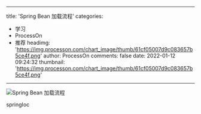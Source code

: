 
---
title: 'Spring Bean 加载流程'
categories: 
 - 学习
 - ProcessOn
 - 推荐
headimg: 'https://img.processon.com/chart_image/thumb/61cf05007d9c083657b5ce4f.png'
author: ProcessOn
comments: false
date: 2022-01-12 09:24:32
thumbnail: 'https://img.processon.com/chart_image/thumb/61cf05007d9c083657b5ce4f.png'
---

<div>   
<img class="thumb" alt="Spring Bean 加载流程" src="https://img.processon.com/chart_image/thumb/61cf05007d9c083657b5ce4f.png" referrerpolicy="no-referrer">
<p>springIoc</p>  
</div>
            